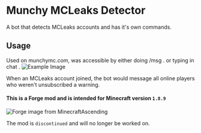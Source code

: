 # Munchy MCLeaks Detector
A bot that detects MCLeaks accounts and has it's own commands. 

## Usage
Used on munchymc.com, was accessible by either doing /msg <bot name> .<command> or typing in chat .<command>
![Example Image](http://image.prntscr.com/image/953d24d155d54ef290bd1fdd67f7b65a.png)

When an MCLeaks account joined, the bot would message all online players who weren't unsubscribed a warning.

#### This is a Forge mod and is intended for Minecraft version `1.8.9`
![Forge image from MinecraftAscending](http://www.minecraftascending.com/images/projects/downloads/large/minecraft_forge_download.png)

The mod is `discontinued` and will no longer be worked on.

